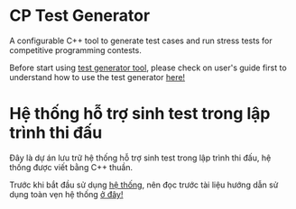 # CP Test Generator
A configurable C++ tool to generate test cases and run stress tests for competitive programming contests.
 
Before start using [test generator tool](test_generator.cpp), please check on user's guide first to understand how to use the test generator [here!](Notes/User%20setting%20%26%20options%20documentary.md)

# Hệ thống hỗ trợ sinh test trong lập trình thi đấu
Đây là dự án lưu trữ hệ thống hỗ trợ sinh test trong lập trình thi đấu, hệ thống được viết bằng C++ thuần.

Trước khi bắt đầu sử dụng [hệ thống](test_generator.cpp), nên đọc trước tài liệu hướng dẫn sử dụng toàn vẹn hệ thống [ở đây!](Notes/User%20setting%20%26%20options%20documentary.md)
